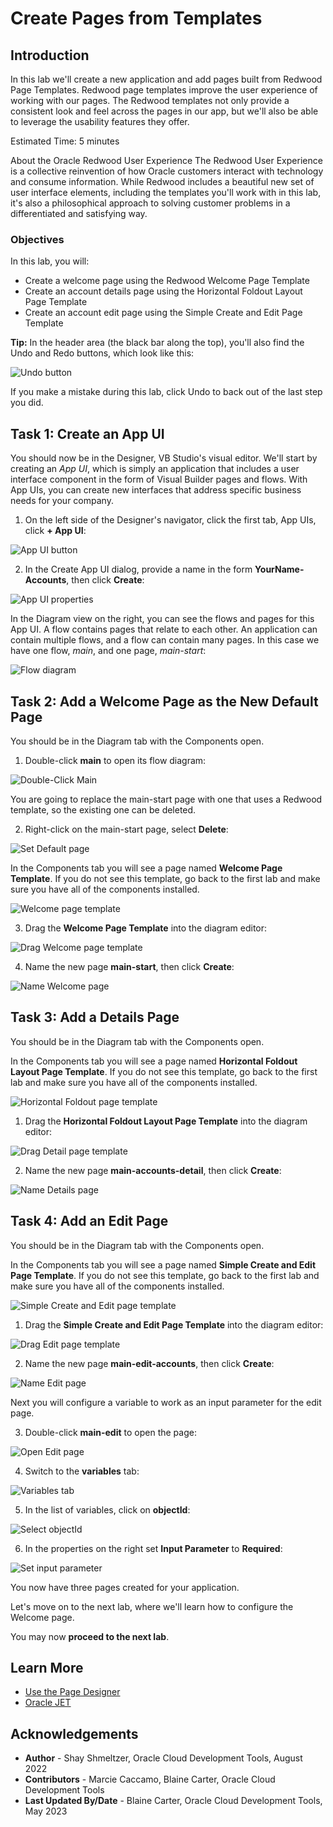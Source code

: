 # Create Pages from Templates

## Introduction

In this lab we'll create a new application and add pages built from Redwood Page Templates.  Redwood page templates improve the user experience of working with our pages. The Redwood templates not only provide a consistent look and feel across the pages in our app, but we'll also be able to leverage the usability features they offer.

Estimated Time: 5 minutes

About the Oracle Redwood User Experience
The Redwood User Experience is a collective reinvention of how Oracle customers interact with technology and consume information. While Redwood includes a beautiful new set of user interface elements, including the templates you'll work with in this lab, it's also a philosophical approach to solving customer problems in a differentiated and satisfying way.

### Objectives

In this lab, you will:

* Create a welcome page using the Redwood Welcome Page Template
* Create an account details page using the Horizontal Foldout Layout Page Template
* Create an account edit page using the Simple Create and Edit Page Template

**Tip:** In the header area (the black bar along the top), you'll also find the Undo and Redo buttons, which look like this:

  ![Undo button](images/undo.png)

If you make a mistake during this lab, click Undo to back out of the last step you did.

## Task 1: Create an App UI

You should now be in the Designer, VB Studio's visual editor. We'll start by creating an *App UI*, which is simply an application that includes a user interface component in the form of Visual Builder pages and flows. With App UIs, you can create new interfaces that address specific business needs for your company.

1. On the left side of the Designer's navigator, click the first tab, App UIs, click **+ App UI**:

  ![App UI button](images/results.png)

2. In the Create App UI dialog, provide a name in the form **YourName-Accounts**, then click **Create**:

  ![App UI properties](images/wssettings.png)

In the Diagram view on the right, you can see the flows and pages for this App UI. A flow contains pages that relate to each other. An application can contain multiple flows, and a flow can contain many pages. In this case we have one flow, *main*, and one page, *main-start*:

  ![Flow diagram](images/appflow.png)

## Task 2: Add a Welcome Page as the New Default Page

You should be in the Diagram tab with the Components open.

1. Double-click  **main** to open its flow diagram:

  ![Double-Click Main](images/doubleclickmain.png)

You are going to replace the main-start page with one that uses a Redwood template, so the existing one can be deleted.

2. Right-click on the main-start page, select **Delete**:

  ![Set Default page](images/deletemainstart.png)

In the Components tab you will see a page named **Welcome Page Template**.  If you do not see this template, go back to the first lab and make sure you have all of the components installed.

  ![Welcome page template](images/welcomepagetemplate.png)

3. Drag the **Welcome Page Template** into the diagram editor:

  ![Drag Welcome page template](images/dropwelcometemplate.png)

4. Name the new page **main-start**, then click **Create**:

  ![Name Welcome page](images/namewelcomepage.png)

## Task 3: Add a Details Page

You should be in the Diagram tab with the Components open.

In the Components tab you will see a page named **Horizontal Foldout Layout Page Template**.  If you do not see this template, go back to the first lab and make sure you have all of the components installed.

  ![Horizontal Foldout page template](images/horizontalfoldoutpage.png)

1. Drag the **Horizontal Foldout Layout Page Template** into the diagram editor:

  ![Drag Detail page template](images/dropfoldouttemplate.png)

2. Name the new page **main-accounts-detail**, then click **Create**:

  ![Name Details page](images/namedetailspage.png)

## Task 4: Add an Edit Page

You should be in the Diagram tab with the Components open.

In the Components tab you will see a page named **Simple Create and Edit Page Template**.  If you do not see this template, go back to the first lab and make sure you have all of the components installed.

  ![Simple Create and Edit page template](images/simplecreateeditpage.png)

1. Drag the **Simple Create and Edit Page Template** into the diagram editor:

  ![Drag Edit page template](images/dropedittemplate.png)

2. Name the new page **main-edit-accounts**, then click **Create**:

  ![Name Edit page](images/nameeditpage.png)

Next you will configure a variable to work as an input parameter for the edit page.

3. Double-click **main-edit** to open the page:

  ![Open Edit page](images/openmain-edit.png)

4. Switch to the **variables** tab:

  ![Variables tab](images/variablestab.png)

5. In the list of variables, click on **objectId**:

  ![Select objectId](images/selectobjectid.png)

6. In the properties on the right set **Input Parameter** to **Required**:

  ![Set input parameter](images/setobjectidrequired.png)

You now have three pages created for your application.

Let's move on to the next lab, where we'll learn how to configure the Welcome page.

You may now **proceed to the next lab**.

## Learn More

* [Use the Page Designer](https://docs.oracle.com/en/cloud/paas/visual-builder/visualbuilder-building-appui/get-started1.html#GUID-CC2B203D-51D3-4408-8D0B-4E26C86BCBC0)
* [Oracle JET](http://oracle.com/jet)

## Acknowledgements
* **Author** - Shay Shmeltzer, Oracle Cloud Development Tools, August 2022
* **Contributors** -  Marcie Caccamo, Blaine Carter, Oracle Cloud Development Tools
* **Last Updated By/Date** - Blaine Carter, Oracle Cloud Development Tools, May 2023
